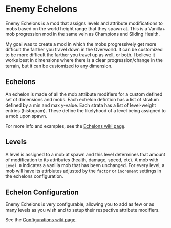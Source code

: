 # Enemy Echelons
Enemy Echelons is a mod that assigns levels and attribute modifications to mobs based on the world height range that they spawn at. This is a Vanilla+ mob progression mod in the same vein as Champions and Sliding Health. 

My goal was to create a mod in which the mobs progressively get more difficult the farther you travel down in the Overworld. It can be customized to be more difficult the farther you travel up as well, or both. I believe it works best in dimensions where there is a clear progression/change in the terrain, but it can be customized to any dimension.

## Echelons
An echelon is made of all the mob attribute modifiers for a custom defined set of dimensions and mobs. Each echelon defintion has a list of stratum defined by a  min and max y-value. Each strata has a list of level-weight entries (histogram). These define the likelyhood of a level being assigned to a mob upon spawn.

For more info and examples, see the [Echelons wiki page](https://github.com/gottsch/gottsch-minecraft-EnemyEchelons/wiki).

## Levels
A level is assigned to a mob at spawn and this level determines that amount of modification to its attributes (health, damage, speed, etc). A mob with `Level 0` indicates a vanilla mob that has been unchanged. For every level, a mob will have its attrbiutes adjusted by the `factor` or `increment` settings in the echelons configuration.

## Echelon Configuration
Enemy Echelons is very configurable, allowing you to add as few or as many levels as you wish and to setup their respective attribute modifiers.

See the [Configurations wiki page](https://github.com/gottsch/gottsch-minecraft-EnemyEchelons/wiki).
